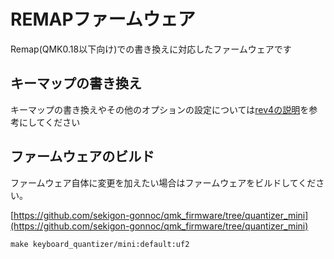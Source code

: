 
# REMAPファームウェア

Remap(QMK0.18以下向け)での書き換えに対応したファームウェアです

## キーマップの書き換え

キーマップの書き換えやその他のオプションの設定については[rev4の説明](../rev4.md#キーマップの書き換え)を参考にしてください

## ファームウェアのビルド

ファームウェア自体に変更を加えたい場合はファームウェアをビルドしてください。

[https://github.com/sekigon-gonnoc/qmk_firmware/tree/quantizer_mini](https://github.com/sekigon-gonnoc/qmk_firmware/tree/quantizer_mini)

```
make keyboard_quantizer/mini:default:uf2 
```
